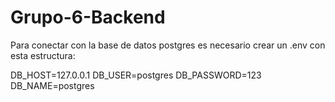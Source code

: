 # Grupo-6-Backend
Para conectar con la base de datos postgres es necesario crear un .env con esta estructura:

DB_HOST=127.0.0.1
DB_USER=postgres
DB_PASSWORD=123
DB_NAME=postgres
